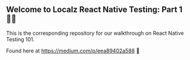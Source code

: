 ## Welcome to Localz React Native Testing: Part 1 👩‍💻

This is the corresponding repository for our walkthrough on React Native Testing 101. 

Found here at https://medium.com/p/eea89402a588 👏
